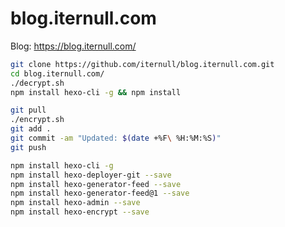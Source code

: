 # blog.iternull.com

Blog: https://blog.iternull.com/

```bash
git clone https://github.com/iternull/blog.iternull.com.git
cd blog.iternull.com/
./decrypt.sh
npm install hexo-cli -g && npm install
```

```bash
git pull
./encrypt.sh
git add .
git commit -am "Updated: $(date +%F\ %H:%M:%S)"
git push
```

```bash
npm install hexo-cli -g
npm install hexo-deployer-git --save
npm install hexo-generator-feed --save
npm install hexo-generator-feed@1 --save 
npm install hexo-admin --save
npm install hexo-encrypt --save
```
